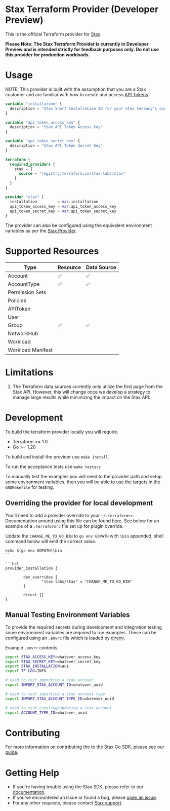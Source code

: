 # Stax Terraform Provider (Developer Preview)

This is the official Terraform provider for [Stax](https://www.stax.io/). 

**Please Note: The Stax Terraform Provider is currently in Developer Preview and is intended strictly for feedback purposes only. Do not use this provider for production workloads.**

# Usage

NOTE: This provider is built with the assumption that you are a Stax customer and are familiar with how to create and access [API Tokens](https://www.stax.io/developer/api-tokens/).


```terraform
variable "installation" {
  description = "Stax Short Installation ID for your Stax tenancy's control plane"
}

variable "api_token_access_key" {
  description = "Stax API Token Access Key"
}

variable "api_token_secret_key" {
  description = "Stax API Token Secret Key"
}

terraform {
  required_providers {
    stax = {
      source = "registry.terraform.io/stax-labs/stax"
    }
  }
}

provider "stax" {
  installation         = var.installation
  api_token_access_key = var.api_token_access_key
  api_token_secret_key = var.api_token_secret_key
}
```

The provider can also be configured using the equivalent environment variables as per the [Stax Provider](docs/index.md).

# Supported Resources

| Type | Resource | Data Source
|---|---|---|
| Account | ✅ | ✅ 
| AccountType | ✅ | ✅
| Permission Sets |
| Policies |
| APIToken |
| User | 
| Group | ✅ | ✅
| NetworkHub |
| Workload |
| Workload Manifest |

# Limitations 

1. The Terraform data sources currently only utilize the first page from the Stax API. However, this will change once we develop a strategy to manage large results while minimizing the impact on the Stax API.

# Development

To build the terraform provider locally you will require.

* Terraform >= 1.0
* Go >= 1.20

To build and install the provider use `make install`.

To run the acceptance tests use `make testacc`

To manually test the examples you will need to the provider path and setup some environment variables, then you will be able to use the targets in the `GNUMakefile` for testing.
## Overriding the provider for local development

You'll need to add a provider override to your `~/.terraformrc`. Documentation around using this file can be found [here](https://developer.hashicorp.com/terraform/cli/config/config-file#development-overrides-for-provider-developers). See below for an example of a `.terraformrc` file set up for plugin override.

Update the `CHANGE_ME_TO_GO_BIN` to `go env GOPATH` with `\bin` appended, shell command below will emit the correct value.

```
echo $(go env GOPATH)\bin
``

```hcl
provider_installation {

        dev_overrides {
                "stax-labs/stax" = "CHANGE_ME_TO_GO_BIN"
        }

        direct {}
}

```

## Manual Testing Environment Variables

To provide the required secrets during development and integration testing some environment variables are required to run examples. These can be configured using an `.envrc` file which is loaded by [direnv](https://direnv.net/).

Example `.envrc` contents.

```bash
export STAX_ACCESS_KEY=whatever_access_key
export STAX_SECRET_KEY=whatever_secret_key
export STAX_INSTALLATION=au1
export TF_LOG=INFO

# used to test importing a stax account
export IMPORT_STAX_ACCOUNT_ID=whatever_uuid

# used to test importing a stax account type
export IMPORT_STAX_ACCOUNT_TYPE_ID=whatever_uuid

# used to test creating/updating a stax account
export ACCOUNT_TYPE_ID=whatever_uuid
```

# Contributing

For more information on contributing the to the Stax Go SDK, please see our [guide](https://github.com/stax-labs/terraform-provider-stax/blob/master/CONTRIBUTING.md).

# Getting Help

* If you're having trouble using the Stax SDK, please refer to our [documentation](https://www.stax.io/developer/api-tokens/).<br>
* If you've encountered an issue or found a bug, please [open an issue](https://github.com/stax-labs/terraform-provider-stax/issues).<br>
* For any other requests, please contact [Stax support](mailto:support@stax.io).